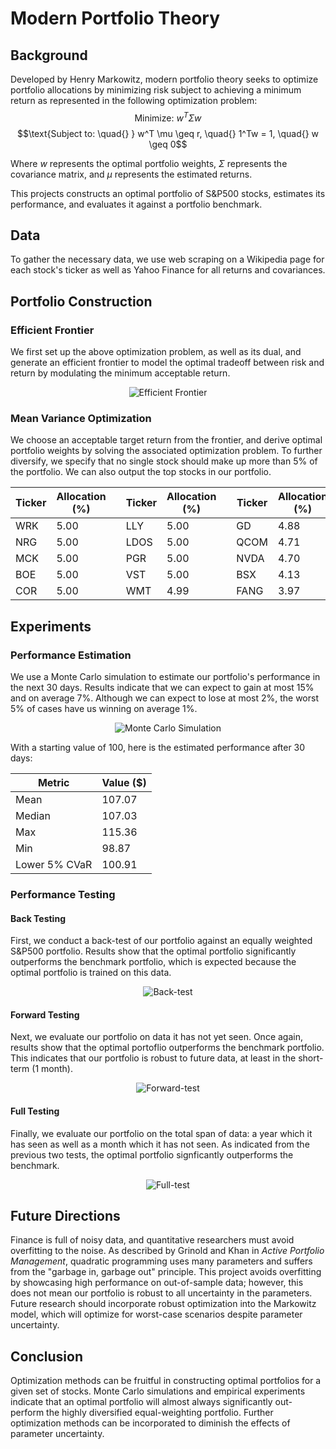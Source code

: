 # Modern Portfolio Theory 

## Background
Developed by Henry Markowitz, modern portfolio theory seeks to optimize portfolio allocations by minimizing risk subject to achieving a minimum return as represented in the following optimization problem:
$$\text{Minimize: } w^T \Sigma w$$ 
$$\text{Subject to: \quad{} } w^T \mu \geq r, \quad{} 1^Tw = 1, \quad{} w \geq 0$$

Where $w$ represents the optimal portfolio weights, $\Sigma$ represents the covariance matrix, and $\mu$ represents the estimated returns.

This projects constructs an optimal portfolio of S&P500 stocks, estimates its performance, and evaluates it against a portfolio benchmark. 

## Data 
To gather the necessary data, we use web scraping on a Wikipedia page for each stock's ticker as well as Yahoo Finance for all returns and covariances. 

## Portfolio Construction 

### Efficient Frontier 
We first set up the above optimization problem, as well as its dual, and generate an efficient frontier to model the optimal tradeoff between risk and return by modulating the minimum acceptable return.

<p align="center">
  <img src="https://github.com/stoyhris/markowitz/assets/113132376/da01e5da-b560-4883-a086-434348ece73f" alt="Efficient Frontier"/>
</p>

### Mean Variance Optimization 
We choose an acceptable target return from the frontier, and derive optimal portfolio weights by solving the associated optimization problem. To further diversify, we specify that no single stock should make up more than 5% of the portfolio. We can also output the top stocks in our portfolio.

| Ticker	| Allocation (%)| | Ticker	| Allocation (%)| | Ticker	| Allocation (%)| | Ticker	| Allocation (%)|
|---------|---------------|-|---------|---------------|-|---------|---------------|-|---------|---------------|
| WRK	| 5.00 | | LLY	| 5.00 | | GD	| 4.88 | | CEG	| 3.44 |
| NRG	| 5.00 | | LDOS	| 5.00 | | QCOM	| 4.71 | | DECK	| 3.15 |
| MCK	| 5.00 | | PGR	| 5.00 | | NVDA	| 4.70 | | WAB	| 3.07 |
| BOE	| 5.00 | | VST	| 5.00 | | BSX	| 4.13 | | TSN	| 2.79 |
| COR	| 5.00 | | WMT	| 4.99 | | FANG	| 3.97 | | CB	| 2.25 |

## Experiments 

### Performance Estimation 
We use a Monte Carlo simulation to estimate our portfolio's performance in the next 30 days. Results indicate that we can expect to gain at most 15% and on average 7%. Although we can expect to lose at most 2%, the worst 5% of cases have us winning on average 1%. 

<p align="center">
  <img src="https://github.com/stoyhris/markowitz/assets/113132376/a2ffa608-207d-4b78-8710-74cab1a34e9d" alt="Monte Carlo Simulation"/>
</p>

With a starting value of 100, here is the estimated performance after 30 days:

| Metric | Value ($) |
|---------|----------|
| Mean | 107.07 |
| Median | 107.03 |
| Max | 115.36 |
| Min | 98.87 |
| Lower 5% CVaR | 100.91 |

### Performance Testing 
#### Back Testing
First, we conduct a back-test of our portfolio against an equally weighted S&P500 portfolio. Results show that the optimal portfolio significantly outperforms the benchmark portfolio, which is expected because the optimal portfolio is trained on this data. 

<p align="center">
  <img src="https://github.com/stoyhris/markowitz/assets/113132376/c03ae7b8-78b1-48fb-955d-23b7525e1f72" alt="Back-test"/>
</p>


#### Forward Testing
Next, we evaluate our portfolio on data it has not yet seen. Once again, results show that the optimal portoflio outperforms the benchmark portfolio. This indicates that our portfolio is robust to future data, at least in the short-term (1 month). 

<p align="center">
  <img src="https://github.com/stoyhris/markowitz/assets/113132376/b6adba99-2d15-4f8b-9694-cf285d09abaf" alt="Forward-test"/>
</p>


#### Full Testing 
Finally, we evaluate our portfolio on the total span of data: a year which it has seen as well as a month which it has not seen. As indicated from the previous two tests, the optimal portfolio signficantly outperforms the benchmark. 

<p align="center">
  <img src="https://github.com/stoyhris/markowitz/assets/113132376/3f427987-ea09-4722-90f9-b99b347699f7" alt="Full-test"/>
</p>

## Future Directions 
Finance is full of noisy data, and quantitative researchers must avoid overfitting to the noise. As described by Grinold and Khan in _Active Portfolio Management_, quadratic programming uses many parameters and suffers from the "garbage in, garbage out" principle. This project avoids overfitting by showcasing high performance on out-of-sample data; however, this does not mean our portfolio is robust to all uncertainty in the parameters. Future research should incorporate robust optimization into the Markowitz model, which will optimize for worst-case scenarios despite parameter uncertainty. 

## Conclusion 
Optimization methods can be fruitful in constructing optimal portfolios for a given set of stocks. Monte Carlo simulations and empirical experiments indicate that an optimal portfolio will almost always significantly out-perform the highly diversified equal-weighting portfolio. Further optimization methods can be incorporated to diminish the effects of parameter uncertainty.
